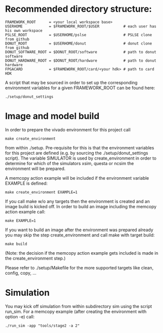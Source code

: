 # Recommended directory structure:

    FRAMEWORK_ROOT      = <your local workspace base>
    USERHOME            = $FRAMEWORK_ROOT/$USER           # each user has his own workspace
    PSLSE_ROOT          = $USERHOME/pslse                 # PSLSE clone from github
    DONUT_ROOT          = $USERHOME/donut                 # donut clone from github
    DONUT_SOFTWARE_ROOT = $DONUT_ROOT/software            # path to donut software
    DONUT_HARDWARE_ROOT = $DONUT_ROOT/hardware            # path to donut hardware
    FPGACARD            = $FRAMEWORK_ROOT/card/<your hdk> # path to card HDK

A script that may be sourced in order to set up the corresponding environment variables
for a given FRAMEWORK_ROOT can be found here:

    ./setup/donut_settings

# Image and model build

In order to prepare the vivado environment for this project call

    make create_environment

from within ./setup. Pre-requisite for this is that the environment variables for this project
are defined (e.g. by sourcing the ./setup/donut_settings script).
The variable SIMULATOR is used by create_environment in order to determine for which of the
simulators xsim, questa or ncsim the environment will be prepared. 

A memcopy action example will be included if the environment variable EXAMPLE is defined:

    make create_environment EXAMPLE=1

If you call make w/o any targets then the environment is created and an image build is kicked off.
In order to build an image including the memcopy action example call:

    make EXAMPLE=1

If you want to build an image after the environment was prepared already you may skip the step
create_environment and call make with target build:

    make build

(Note: the decision if the memcopy action example gets included is made in the create_environment
step.)

Please refer to ./setup/Makefile for the more supported targets like clean, config, copy, ...

# Simulation

You may kick off simulation from within subdirectory sim using the script run_sim.
For a memcopy example (after creating the environment with option -e) call:

    ./run_sim -app "tools/stage2 -a 2"
